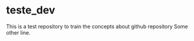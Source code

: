 # teste_dev
This is a test repository to train the concepts about github repository
Some other line.

